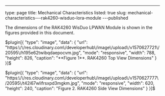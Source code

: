 ---
type: page
title: Mechanical Characteristics
listed: true
slug: mechanical-characteristics---rak4260-wisduo-lora-module
---published

The dimensions of the RAK4260 WisDuo LPWAN Module is shown in the figures provided in this document.

$plugin[{
    "type": "image",
    "data": {
        "url": "https:\/\/res.cloudinary.com\/developerhub\/image\/upload\/v1570627721\/20595\/h195e62twibqdaepocvm.jpg",
        "mode": "responsive",
        "width": 788,
        "height": 826,
        "caption": "**Figure 1**. RAK4260 Top View Dimensions"
    }
}]$

$plugin[{
    "type": "image",
    "data": {
        "url": "https:\/\/res.cloudinary.com\/developerhub\/image\/upload\/v1570627777\/20595\/t42i67wlifrsxpd3mgkm.jpg",
        "mode": "responsive",
        "width": 620,
        "height": 240,
        "caption": "Figure 2. RAK4260 Side View Dimensions"
    }
}]$

